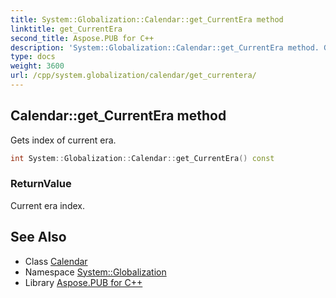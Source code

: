 ```yaml
---
title: System::Globalization::Calendar::get_CurrentEra method
linktitle: get_CurrentEra
second_title: Aspose.PUB for C++
description: 'System::Globalization::Calendar::get_CurrentEra method. Gets index of current era in C++.'
type: docs
weight: 3600
url: /cpp/system.globalization/calendar/get_currentera/
---
```

## Calendar::get_CurrentEra method


Gets index of current era.

```cpp
int System::Globalization::Calendar::get_CurrentEra() const
```


### ReturnValue

Current era index.

## See Also

* Class [Calendar](../)
* Namespace [System::Globalization](../../)
* Library [Aspose.PUB for C++](../../../)
